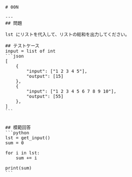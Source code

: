 <pre>
# 00N

---
## 問題

lst にリストを代入して、リストの総和を出力してください。

## テストケース
input = list of int
```json
[
	{
		"input": ["1 2 3 4 5"],
		"output": [15]
  	},
	{
		"input": ["1 2 3 4 5 6 7 8 9 10"],
		"output": [55]
  	},
]
```


## 模範回答
```python
lst = get_input()
sum = 0

for i in lst:
	sum += i

print(sum)
```
</pre>